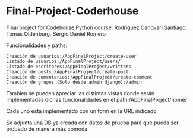 # Final-Project-Coderhouse
Final project for Codehouse Python course: Rodriguez Canovari Santiago, Tomas Oldenburg, Sergio Daniel Romero

Funcionalidades y paths:

    Creación de usuarios:/AppFinalProject/create-user
    Listado de usuarios:/AppFinalProject/users/
    Listado de escritores:/AppFinalProject/writters
    Creación de posts:/AppFinalProject/create-post
    Creación de comentarios:/AppFinalProject/create-comment
    Creación de grupos (Solo desde admin django):/admin

Tambien se pueden apreciar las distintas vistas donde serán implementadas dichas funcionalidades en el path:/AppFinalProject/home/

Cada uno está implementado con un form en la URL indicado.

Se adjunta una DB ya creada con datos de prueba para que pueda ser probado de manera más comoda.
